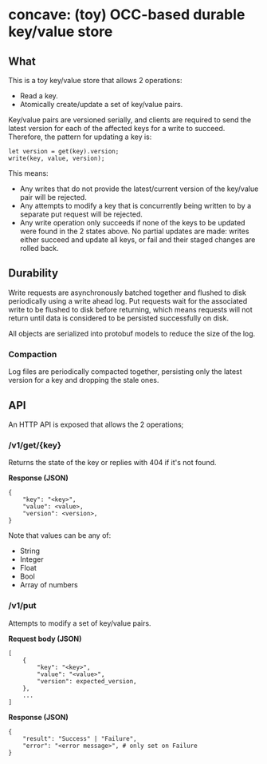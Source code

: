 # concave: (toy) OCC-based durable key/value store

## What

This is a toy key/value store that allows 2 operations:

* Read a key.
* Atomically create/update a set of key/value pairs.

Key/value pairs are versioned serially, and clients are required to send the latest version for each of the affected keys for a write to succeed. Therefore, the pattern for updating a key is:

```
let version = get(key).version;
write(key, value, version);
```

This means:
* Any writes that do not provide the latest/current version of the key/value pair will be rejected.
* Any attempts to modify a key that is concurrently being written to by a separate put request will be rejected.
* Any write operation only succeeds if none of the keys to be updated were found in the 2 states above. No partial
updates are made: writes either succeed and update all keys, or fail and their staged changes are rolled back.

## Durability

Write requests are asynchronously batched together and flushed to disk periodically using a write ahead log. Put requests wait for the associated write to be flushed to disk before returning, which means requests will not return until data is considered to be persisted successfully on disk.

All objects are serialized into protobuf models to reduce the size of the log.

### Compaction

Log files are periodically compacted together, persisting only the latest version for a key and dropping the stale ones.

## API

An HTTP API is exposed that allows the 2 operations;

### /v1/get/{key}

Returns the state of the key or replies with 404 if it's not found.

**Response (JSON)**
```
{
    "key": "<key>",
    "value": <value>,
    "version": <version>,
}
```

Note that values can be any of:

* String
* Integer
* Float
* Bool
* Array of numbers

### /v1/put

Attempts to modify a set of key/value pairs.

**Request body (JSON)**

```
[
    {
        "key": "<key>",
        "value": "<value>",
        "version": expected_version,
    },
    ...
]
```


**Response (JSON)**
```
{
    "result": "Success" | "Failure",
    "error": "<error message>", # only set on Failure
}
```
